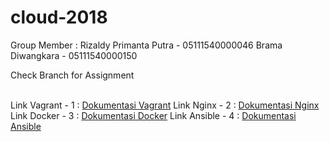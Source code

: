 # cloud-2018

Group Member :
	Rizaldy Primanta Putra - 05111540000046
	Brama Diwangkara - 05111540000150

Check Branch for Assignment

<br>
Link Vagrant - 1 : <a href="https://docs.google.com/document/d/1SRv1cg1ULWmcL0hHxZp77hrcgi1uTjm2jD3etBNSlx8/edit">Dokumentasi Vagrant</a>
Link Nginx - 2 : <a href="https://github.com/hackazer/cloud-2018/tree/master/Vagrant/Modul%201"> Dokumentasi Nginx</a>
Link Docker - 3 : <a href="https://github.com/hackazer/cloud-2018/tree/master/Docker">Dokumentasi Docker</a>
Link Ansible - 4 : <a href="https://github.com/hackazer/cloud-2018/tree/master/Ansible">Dokumentasi Ansible</a>
